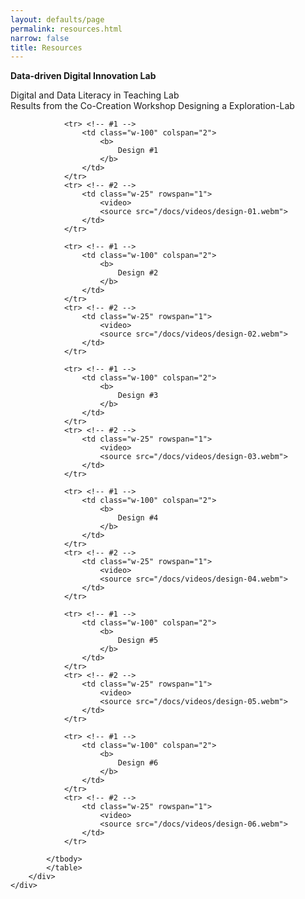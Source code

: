 ```yaml
---
layout: defaults/page
permalink: resources.html
narrow: false
title: Resources
---
```


<html>
<head>
	<style>
	.revcap {
	display: inline-block;
	text-transform: uppercase;
	-webkit-transform: rotateY(180deg);
	-moz-transform: rotateY(180deg);
	-ms-transform: rotateY(180deg);
	transform: rotateY(180deg);
	}
	</style>
</head>

<body>

<p>
	<b>
		Data-driven Digital Innovation Lab
	</b>
</p>
<p>
	Digital and Data Literacy in Teaching Lab <br>
	Results from the Co-Creation Workshop Designing a Exploration-Lab
</p>

<div class="container">
  	<div class="row">
    	<div class="col-12">
			<table class="table table-image table-responsive">
			<tbody>

				<tr> <!-- #1 -->
					<td class="w-100" colspan="2">
						<b>
							Design #1
						</b>
					</td>
				</tr> 
				<tr> <!-- #2 -->
					<td class="w-25" rowspan="1">
						<video>
						<source src="/docs/videos/design-01.webm">
					</td>
				</tr>

				<tr> <!-- #1 -->
					<td class="w-100" colspan="2">
						<b>
							Design #2
						</b>
					</td>
				</tr> 
				<tr> <!-- #2 -->
					<td class="w-25" rowspan="1">
						<video>
						<source src="/docs/videos/design-02.webm">
					</td>
				</tr>
				
				<tr> <!-- #1 -->
					<td class="w-100" colspan="2">
						<b>
							Design #3
						</b>
					</td>
				</tr> 
				<tr> <!-- #2 -->
					<td class="w-25" rowspan="1">
						<video>
						<source src="/docs/videos/design-03.webm">
					</td>
				</tr>
				
				<tr> <!-- #1 -->
					<td class="w-100" colspan="2">
						<b>
							Design #4
						</b>
					</td>
				</tr> 
				<tr> <!-- #2 -->
					<td class="w-25" rowspan="1">
						<video>
						<source src="/docs/videos/design-04.webm">
					</td>
				</tr>
				
				<tr> <!-- #1 -->
					<td class="w-100" colspan="2">
						<b>
							Design #5
						</b>
					</td>
				</tr> 
				<tr> <!-- #2 -->
					<td class="w-25" rowspan="1">
						<video>
						<source src="/docs/videos/design-05.webm">
					</td>
				</tr>
				
				<tr> <!-- #1 -->
					<td class="w-100" colspan="2">
						<b>
							Design #6
						</b>
					</td>
				</tr> 
				<tr> <!-- #2 -->
					<td class="w-25" rowspan="1">
						<video>
						<source src="/docs/videos/design-06.webm">
					</td>
				</tr>
				
			</tbody>
			</table>   
		</div>
	</div>
</div>

</body>
